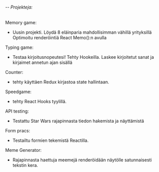 <h6>-- Projekteja:</h6>

Memory game: <br/>
 -  Uusin projekti. Löydä 8 eläinparia mahdollisimman vähillä yrityksillä
    Optimoitu renderöintiä React Memo():n avulla

Typing game: <br/>
 -  Testaa kirjoitusnopeutesi! Tehty Hookeilla. Laskee kirjoitetut sanat ja kirjaimet annetun ajan sisällä

Counter: <br/>
 -  tehty käyttäen Redux kirjastoa state hallintaan.

Speedgame: <br/>
 -  tehty React Hooks tyylillä.

API testing: <br/>
 -  Testattu Star Wars rajapinnasta tiedon hakemista ja näyttämistä

Form pracs: <br/>
 -  Testailtu formien tekemistä Reactilla.

Meme Generator: <br/>
 -  Rajapinnasta haettuja meemejä renderöidään näytölle satunnaisesti tekstin kera.